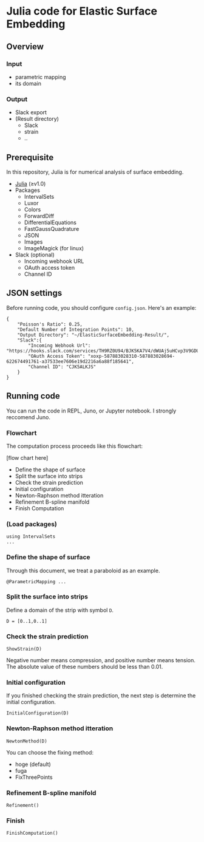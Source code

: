 # Julia code for Elastic Surface Embedding

## Overview
### Input
* parametric mapping
* its domain

### Output
* Slack export
* (Result directory)
  * Slack
  * strain
  * ..

## Prerequisite
In this repository, Julia is for numerical analysis of surface embedding.

* [Julia](https://julialang.org/) (≥v1.0)
* Packages
    * IntervalSets
    * Luxor
    * Colors
    * ForwardDiff
    * DifferentialEquations
    * FastGaussQuadrature
    * JSON
	* Images
	* ImageMagick (for linux)
* Slack (optional)
    * Incoming webhook URL
    * OAuth access token
    * Channel ID

## JSON settings
Before running code, you should configure `config.json`.
Here's an example:

```
{
	"Poisson's Ratio": 0.25,
	"Default Number of Integration Points": 10,
	"Output Directory": "~/ElasticSurfaceEmbedding-Result/",
	"Slack":{
		"Incoming Webhook Url": "https://hooks.slack.com/services/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",
		"OAuth Access Token": "xoxp-587883028310-587883028694-622674491761-a37533ee7606e19d2216a6a88f185641",
		"Channel ID": "CJK5ALKJS"
	}
}
```

## Running code
You can run the code in REPL, Juno, or Jupyter notebook.
I strongly reccomend Juno.

### Flowchart
The computation process proceeds like this flowchart:

[flow chart here]

* Define the shape of surface
* Split the surface into strips
* Check the strain prediction
* Initial configuration
* Newton-Raphson method itteration
* Refinement B-spline manifold
* Finish Computation

### (Load packages)
```
using IntervalSets
...
```

### Define the shape of surface
Through this document, we treat a paraboloid as an example.

```
@ParametricMapping ...
```

### Split the surface into strips
Define a domain of the strip with symbol `D`.

```
D = [0..1,0..1]
```

### Check the strain prediction

```
ShowStrain(D)
```

Negative number means compression, and positive number means tension.
The absolute value of these numbers should be less than 0.01.

### Initial configuration
If you finished checking the strain prediction, the next step is determine the initial configuration.

```
InitialConfiguration(D)
```


### Newton-Raphson method itteration

```
NewtonMethod(D)
```

You can choose the fixing method:
* hoge (default)
* fuga
* FixThreePoints


### Refinement B-spline manifold


```
Refinement()
```

### Finish

```
FinishComputation()
```

